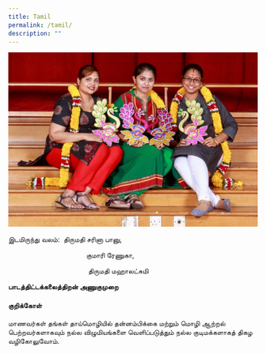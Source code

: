 ```yaml
---
title: Tamil
permalink: /tamil/
description: ""
---
```

<img alt="தமிழ் துற" src="/images/tamil1.jpg">

இடமிருந்து வலம்:  திருமதி சரினா பானு,

  

                                        குமாரி ரேணுகா,

  

                                         திருமதி மஹாலட்சுமி


**பாடத்திட்டக்கலைத்திறன் அணுகுமுறை**

#### குறிக்கோள்

மாணவர்கள் தங்கள் தாய்மொழியில் தன்னம்பிக்கை மற்றும் மொழி ஆற்றல் பெற்றவர்களாகவும் நல்ல விழுமியங்களை வெளிப்படுத்தும் நல்ல குடிமக்களாகத் திகழ வழிகோலுவோம்.